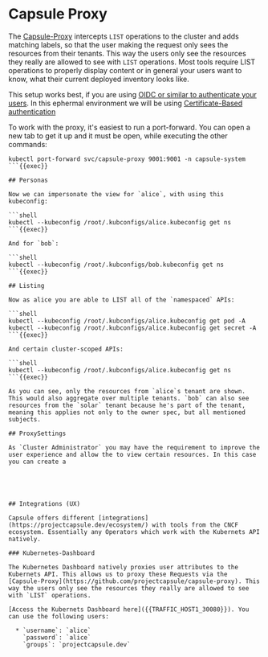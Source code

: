 
# Capsule Proxy

The [Capsule-Proxy](https://github.com/projectcapsule/capsule-proxy) intercepts `LIST` operations to the cluster and adds matching labels, so that the user making the request only sees the resources from their tenants. This way the users only see the resources they really are allowed to see with `LIST` operations. Most tools require LIST operations to properly display content or in general your users want to know, what their current deployed inventory looks like.

This setup works best, if you are using [OIDC or similar to authenticate your users](https://projectcapsule.dev/docs/operating/authentication/). In this ephermal environment we will be using [Certificate-Based authentication](https://kubernetes.io/docs/reference/access-authn-authz/certificate-signing-requests/)

To work with the proxy, it's easiest to run a port-forward. You can open a new tab to get it up and it must be open, while executing the other commands:

```shell
kubectl port-forward svc/capsule-proxy 9001:9001 -n capsule-system
```{{exec}}

## Personas

Now we can impersonate the view for `alice`, with using this kubeconfig:

```shell
kubectl --kubeconfig /root/.kubconfigs/alice.kubeconfig get ns
```{{exec}}

And for `bob`:

```shell
kubectl --kubeconfig /root/.kubconfigs/bob.kubeconfig get ns
```{{exec}}

## Listing

Now as alice you are able to LIST all of the `namespaced` APIs:

```shell
kubectl --kubeconfig /root/.kubconfigs/alice.kubeconfig get pod -A
kubectl --kubeconfig /root/.kubconfigs/alice.kubeconfig get secret -A
```{{exec}}

And certain cluster-scoped APIs:

```shell
kubectl --kubeconfig /root/.kubconfigs/alice.kubeconfig get ns
```{{exec}}

As you can see, only the resources from `alice`s tenant are shown. This would also aggregate over multiple tenants. `bob` can also see resources from the `solar` tenant because he's part of the tenant, meaning this applies not only to the owner spec, but all mentioned subjects.

## ProxySettings

As `Cluster Administrator` you may have the requirement to improve the user experience and allow the to view certain resources. In this case you can create a 





## Integrations (UX)

Capsule offers different [integrations](https://projectcapsule.dev/ecosystem/) with tools from the CNCF ecosystem. Essentially any Operators which work with the Kubernets API natively.

### Kubernetes-Dashboard

The Kubernetes Dashboard natively proxies user attributes to the Kubernets API. This allows us to proxy these Requests via the [Capsule-Proxy](https://github.com/projectcapsule/capsule-proxy). This way the users only see the resources they really are allowed to see with `LIST` operations.

[Access the Kubernets Dashboard here]({{TRAFFIC_HOST1_30080}}). You can use the following users:

  * `username`: `alice`
    `password`: `alice`
    `groups`: `projectcapsule.dev`
